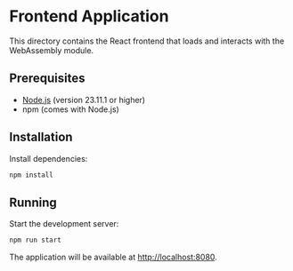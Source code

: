 # Frontend Application

This directory contains the React frontend that loads and interacts with the WebAssembly module.

## Prerequisites

- [Node.js](https://nodejs.org/) (version 23.11.1 or higher)
- npm (comes with Node.js)

## Installation

Install dependencies:
```bash
npm install
```

## Running

Start the development server:
```bash
npm run start
```

The application will be available at [http://localhost:8080](http://localhost:8080).

